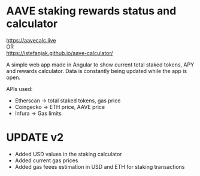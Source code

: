 # AAVE staking rewards status and calculator
https://aavecalc.live  
OR  
https://istefanjak.github.io/aave-calculator/

A simple web app made in Angular to show current total staked tokens, APY and rewards calculator.
Data is constantly being updated while the app is open.

APIs used:
* Etherscan -> total staked tokens, gas price
* Coingecko -> ETH price, AAVE price
* Infura -> Gas limits

# UPDATE v2
* Added USD values in the staking calculator
* Added current gas prices
* Added gas feees estimation in USD and ETH for staking transactions
